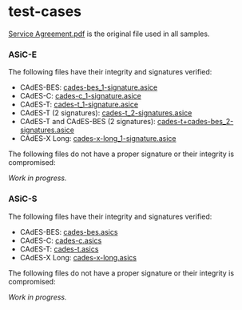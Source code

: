 # test-cases

[Service Agreement.pdf](./Service+Agreement.pdf) is the original file used in all samples.

### ASiC-E

The following files have their integrity and signatures verified:

- CAdES-BES: [cades-bes_1-signature.asice](./asice/cades-bes_1-signature.asice)
- CAdES-C: [cades-c_1-signature.asice](./asice/cades-c_1-signature.asice)
- CAdES-T: [cades-t_1-signature.asice](./asice/cades-t_1-signature.asice)
- CAdES-T (2 signatures): [cades-t_2-signatures.asice](./asice/cades-t_2-signatures.asice)
- CAdES-T and CAdES-BES (2 signatures): [cades-t+cades-bes_2-signatures.asice](./asice/cades-t+cades-bes_2-signatures.asice)
- CAdES-X Long: [cades-x-long_1-signature.asice](./asice/cades-x-long_1-signature.asice)

The following files do not have a proper signature or their integrity is compromised:

_Work in progress._

### ASiC-S

The following files have their integrity and signatures verified:

- CAdES-BES: [cades-bes.asics](./asics/cades-bes.asics)
- CAdES-C: [cades-c.asics](./asics/cades-c.asics)
- CAdES-T: [cades-t.asics](./asics/cades-t.asics)
- CAdES-X Long: [cades-x-long.asics](./asics/cades-x-long.asics)

The following files do not have a proper signature or their integrity is compromised:

_Work in progress._